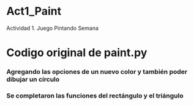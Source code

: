 # Act1_Paint
Actividad 1. Juego Pintando Semana
# Codigo original de paint.py
### Agregando las opciones de un nuevo color y también poder dibujar un círculo
### Se completaron las funciones del rectángulo y el triángulo
